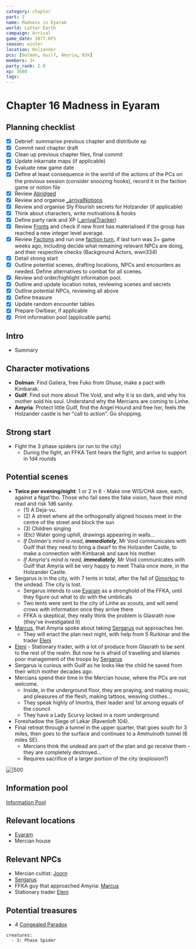 ```yaml
---
category: chapter
part: 2
name: Madness in Eyaram
world: Latter Earth
campaign: Arrival
game_date: 3877.6F5
season: winter
location: Holzander
pcs: [Dolman, Guilf, Amyria, B3k]
members: 3+
party_rank: 2.0
xp: 3680
tags: 
---
```


# Chapter 16 Madness in Eyaram

## Planning checklist

- [x] Debrief: summarise previous chapter and distribute xp
- [x] Commit next chapter draft
- [x] Clean up previous chapter files, final commit
- [x] Update inkarnate maps (if applicable)
- [x] Evaluate new game date
- [x] Define at least consequence in the world of the actions of the PCs on the previous session (consider snoozing hooks), record it in the faction game or notion file
- [x] Review [Abridged](_published/arrival/abridged.md)
- [x] Review and organise [_arrivalNotions](campaign/arrival/_arrivalNotions.md)
- [x] Review and organise Sly Flourish secrets for Holzander (if applicable)
- [x] Think about characters, write motivations & hooks
- [x] Define party rank and XP ([_arrivalTracker](../_arrivalTracker.md))
- [x] Review [Fronts](../factions/_fronts.md) and check if new front has materialised if the group has reached a new integer level average.
- [x] Review [Factions](../factions/_factionGame.md) and run one [faction turn](../../../rules/factionRules.md), if last turn was 3+ game weeks ago, including decide what remaining relevant NPCs are doing, and their respective checks (Background Actors, wwn334)
- [x] Detail strong start
- [x] Outline potential scenes, drafting locations, NPCs and encounters as needed. Define alternatives to combat for all scenes.
- [x] Review and order/highlight information pool.
- [x] Outline and update location notes, reviewing scenes and secrets
- [x] Outline potential NPCs, reviewing all above
- [x] Define treasure
- [x] Update random encounter tables
- [x] Prepare Owlbear, if applicable
- [x] Print information pool (applicable parts)

## Intro

- Summary

## Character motivations

- **Dolman**: Find Galiera, free Fuko from Ghuse, make a pact with Kimbarak.
- **Guilf**: Find out more about The Void, and why it is so dark, and why his mother sold his soul. Understand why the Mercians are coming to Linhe.
- **Amyria**: Protect little Guilf, find the Angel Hound and free her, feels the Holzander castle is her "call to action". Go shopping.

## Strong start

- Fight the 3 phase spiders (or run to the city)
	- During the fight, an FFKA Tent hears the fight, and arrive to support in 1d4 rounds

## Potential scenes

- **Twice per evening/night**: 1 or 2 in 6 - Make one WIS/CHA save, each, against a Ngat'tho. Those who fail sees the fake vision, have their mind read and risk 1d6 sanity.
	- (1) A Deja-vu.
	- (2) A street where all the orthogonally aligned houses meet in the centre of the street and block the sun
	- (3) Children singing 
	- (Etc) Water going uphill, drawings appearing in walls...
	- *If Dolman's mind is read*, ***immediately***, Mr Void communicates with Guilf that they need to bring a dwarf to the Holzander Castle, to make a connection with Kimbarak and save his mother.
	- *If Amyria's mind is read, **immediately***, Mr Void communicates with Guilf that Amyria will be very happy to meet Thalia once more, in the Holzander Castle.
- Sergarus is in the city, with 7 tents in total, after the fall of [Gimorkoc](campaign/arrival/locations/gimorkoc.md) to the undead. The city is lost.
	- Sergarus intends to use [Eyaram](campaign/arrival/locations/eyaram.md) as a stronghold of the FFKA, until they figure out what to do with the umbilicals
	- Two tents were sent to the city of Linhe as scouts, and will send crows with information once they arrive there
	- FFKA is skeptical, they really think the problem is Glasrath now (they've investigated it)
- [Marcus](Marcus.md), that Amyria spoke about taking [Sergarus](arrival/npcs/Sergarus.md) out approaches her.
	- They will enact the plan next night, with help from 5 Rurkinar and the trader [Eleni](Eleni.md)
- [Eleni](Eleni.md) - Stationary trader, with a lot of produce from Glasrath to be sent to the rest of the realm. But now he is afraid of travelling and blames poor management of the troops by [Sergarus](arrival/npcs/Sergarus.md)
- Sergarus is curious with Guilf as he looks like the child he saved from their witch mother decades ago.
- Mercians spend their time in the Mercian house, where the PCs are not welcome.
	- Inside, in the underground floor, they are praying, and making music, and pleasures of the flesh, making tattoos, weaving clothes...
	- They speak highly of Imortra, their leader and 1st among equals of the council
	- They have a Lady Scurvy locked in a room underground
- Foreshadow the Siege of Lekar (Ravenloft 104).
- Final retreat through a tunnel in the upper quarter, that goes south for 3 miles, then goes to the surface and continues to a Ammuinoth tunnel (6 miles SE).
	- Mercians think the undead are part of the plan and go receive them - they are completely destroyed...
	- Requires sacrifice of a larger portion of the city (explosion?)

![|500](https://i.imgur.com/W4PsbD6.png)


## Information pool

[Information Pool](../_informationPool.md)

## Relevant locations

- [Eyaram](arrival/locations/Eyaram.md)
- Mercian house

## Relevant NPCs

- Mercian cultist: [Joorn](arrival/npcs/Joorn.md)
- [Sergarus](arrival/npcs/Sergarus.md)
- FFKA guy that approached Amyria: [Marcus](Marcus.md)
- Stationary trader [Eleni](Eleni.md)

## Potential treasures

- 4 [Congealed Paradox](arrival/context/artefacts.md#Congealed%20Paradox)

```encounter
creatures:
  - 3: Phase Spider
```

